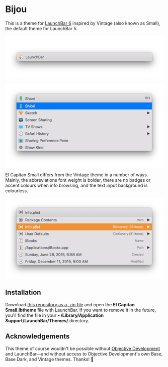 # Bijou

This is a theme for [LaunchBar 6](https://www.obdev.at/products/launchbar/index.html) inspired by Vintage (also known as Small), the default theme for LaunchBar 5.

![El Capitan Small theme ](Images/Simple.jpg)

![Abbreviating with the El Capitan Small theme](Images/Abbreviation.jpg)

El Capitan Small differs from the Vintage theme in a number of ways. Mainly, the abbreviations font weight is bolder, there are no badges or accent colours when info browsing, and the text input background is colourless.

![Info browsing with the El Capitan Small theme](Images/ExtraInfo.jpg)

## Installation

Download [this repository as a .zip file](https://github.com/benjaminwil/el-capitan-small/archive/master.zip) and open the **El Capitan Small.lbtheme** file with LaunchBar. If you want to remove it in the future, you'll find the file in your **~/Library/Application Support/LaunchBar/Themes/** directory.

## Acknowledgements

This theme of course wouldn't be possible without [Objective Development](https://www.obdev.at) and LaunchBar—and without access to Objective Development's own Base, Base Dark, and Vintage themes. Thanks! 🦀
